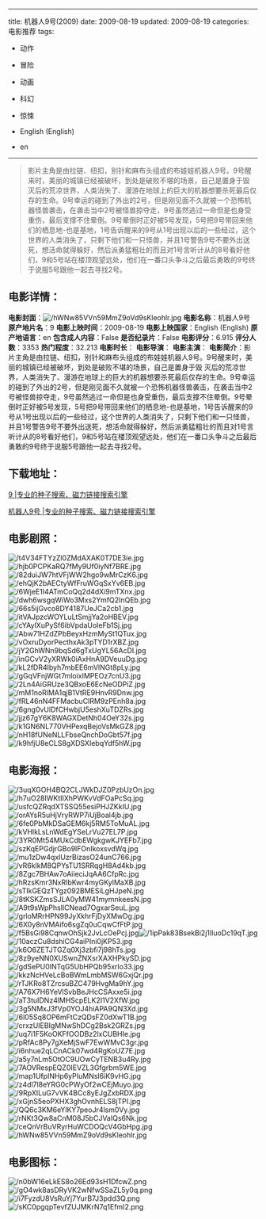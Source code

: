
---
title: 机器人9号(2009)
date: 2009-08-19
updated: 2009-08-19
categories: 电影推荐
tags:
- 动作
- 冒险
- 动画
- 科幻
- 惊悚

- English (English)
- en
---


> 影片主角是由拉链、纽扣，别针和麻布头组成的布娃娃机器人9号。9号醒来时，美丽的城镇已经被破坏，到处是破败不堪的场景，自己是置身于毁 灭后的荒凉世界，人类消失了、漫游在地球上的巨大的机器想要杀死最后仅存的生命。9号幸运的碰到了外出的2号，但是刚见面不久就被一个恐怖机器怪兽袭击，在袭击当中2号被怪兽掠夺走，9号虽然逃过一命但是也身受重伤，最后支撑不住晕倒。9号晕倒时正好被5号发现，5号把9号带回来他们的栖息地-也是基地，1号告诉醒来的9号从1号出现以后的一些经过，这个世界的人类消失了，只剩下他们和一只怪兽，并且1号警告9号不要外出送死，想活命就得躲好，然后派勇猛粗壮的而且对1号言听计从的8号看好他们，9和5号站在楼顶观望远处，他们在一番口头争斗之后最后勇敢的9号终于说服5号跟他一起去寻找2号。

## **电影详情**：

**电影封面**：<img src="https://image.tmdb.org/t/p/w200/hWNw85VVn59MmZ9oVd9sKleohlr.jpg" alt="/hWNw85VVn59MmZ9oVd9sKleohlr.jpg" title="/hWNw85VVn59MmZ9oVd9sKleohlr.jpg">
**电影名称**：机器人9号
**原产地片名**：9
**电影上映时间**：2009-08-19
**电影上映国家**：English (English)
**原产地语言**：en
**包含成人内容**：False
**是否纪录片**：False
**电影评分**：6.915
**评分人数**：3353
**热门程度**：32.213
**电影时长**：
**电影导演**：
**电影主演**：
**电影简介**：影片主角是由拉链、纽扣，别针和麻布头组成的布娃娃机器人9号。9号醒来时，美丽的城镇已经被破坏，到处是破败不堪的场景，自己是置身于毁 灭后的荒凉世界，人类消失了、漫游在地球上的巨大的机器想要杀死最后仅存的生命。9号幸运的碰到了外出的2号，但是刚见面不久就被一个恐怖机器怪兽袭击，在袭击当中2号被怪兽掠夺走，9号虽然逃过一命但是也身受重伤，最后支撑不住晕倒。9号晕倒时正好被5号发现，5号把9号带回来他们的栖息地-也是基地，1号告诉醒来的9号从1号出现以后的一些经过，这个世界的人类消失了，只剩下他们和一只怪兽，并且1号警告9号不要外出送死，想活命就得躲好，然后派勇猛粗壮的而且对1号言听计从的8号看好他们，9和5号站在楼顶观望远处，他们在一番口头争斗之后最后勇敢的9号终于说服5号跟他一起去寻找2号。

## **下载地址**：
[9 |专业的种子搜索、磁力链接搜索引擎](https://movie.amd794.com:2083/?search=9&ordering=&mode=match_phrase&page_size=10&page=1)

[机器人9号 |专业的种子搜索、磁力链接搜索引擎](https://movie.amd794.com:2083/?search=%E6%9C%BA%E5%99%A8%E4%BA%BA9%E5%8F%B7&ordering=&mode=match_phrase&page_size=10&page=1)
 

## **电影剧照**：
<img src="https://image.tmdb.org/t/p/original/t4V34FTYzZl0ZMdAXAK0T7DE3ie.jpg" alt="/t4V34FTYzZl0ZMdAXAK0T7DE3ie.jpg" title="/t4V34FTYzZl0ZMdAXAK0T7DE3ie.jpg"><img src="https://image.tmdb.org/t/p/original/hjb0PCPKaRQ7fMy9Uf0iyNf7BRE.jpg" alt="/hjb0PCPKaRQ7fMy9Uf0iyNf7BRE.jpg" title="/hjb0PCPKaRQ7fMy9Uf0iyNf7BRE.jpg"><img src="https://image.tmdb.org/t/p/original/82duiJW7htVFjWW2hgo9wMrCzK6.jpg" alt="/82duiJW7htVFjWW2hgo9wMrCzK6.jpg" title="/82duiJW7htVFjWW2hgo9wMrCzK6.jpg"><img src="https://image.tmdb.org/t/p/original/ehQjK2bAECtyWfFruWGqSxYv6EB.jpg" alt="/ehQjK2bAECtyWfFruWGqSxYv6EB.jpg" title="/ehQjK2bAECtyWfFruWGqSxYv6EB.jpg"><img src="https://image.tmdb.org/t/p/original/6WjeE1I4ATmCoQq2d4dXi9mTXnx.jpg" alt="/6WjeE1I4ATmCoQq2d4dXi9mTXnx.jpg" title="/6WjeE1I4ATmCoQq2d4dXi9mTXnx.jpg"><img src="https://image.tmdb.org/t/p/original/dwh6wsgqWiWo3Mxs2YmfQ2InQEb.jpg" alt="/dwh6wsgqWiWo3Mxs2YmfQ2InQEb.jpg" title="/dwh6wsgqWiWo3Mxs2YmfQ2InQEb.jpg"><img src="https://image.tmdb.org/t/p/original/66s5ijGvco8DY4187UeJCa2cb1.jpg" alt="/66s5ijGvco8DY4187UeJCa2cb1.jpg" title="/66s5ijGvco8DY4187UeJCa2cb1.jpg"><img src="https://image.tmdb.org/t/p/original/itVAJpzcWOYLuLtSmjjYa2oHBEV.jpg" alt="/itVAJpzcWOYLuLtSmjjYa2oHBEV.jpg" title="/itVAJpzcWOYLuLtSmjjYa2oHBEV.jpg"><img src="https://image.tmdb.org/t/p/original/cYAylXuPySf6ibVpdaUoIeFb1Sj.jpg" alt="/cYAylXuPySf6ibVpdaUoIeFb1Sj.jpg" title="/cYAylXuPySf6ibVpdaUoIeFb1Sj.jpg"><img src="https://image.tmdb.org/t/p/original/Abw71HZdZPbBeyxHzmMySt1QTux.jpg" alt="/Abw71HZdZPbBeyxHzmMySt1QTux.jpg" title="/Abw71HZdZPbBeyxHzmMySt1QTux.jpg"><img src="https://image.tmdb.org/t/p/original/vOxruDyorPecthxAk3pTYD1rXBZ.jpg" alt="/vOxruDyorPecthxAk3pTYD1rXBZ.jpg" title="/vOxruDyorPecthxAk3pTYD1rXBZ.jpg"><img src="https://image.tmdb.org/t/p/original/jY2GhWNn9bqSd6gTxUgYL56AcDI.jpg" alt="/jY2GhWNn9bqSd6gTxUgYL56AcDI.jpg" title="/jY2GhWNn9bqSd6gTxUgYL56AcDI.jpg"><img src="https://image.tmdb.org/t/p/original/inGCvV2yXRWk0iAxHnA9DVeuuDg.jpg" alt="/inGCvV2yXRWk0iAxHnA9DVeuuDg.jpg" title="/inGCvV2yXRWk0iAxHnA9DVeuuDg.jpg"><img src="https://image.tmdb.org/t/p/original/kL2fDR4Ibyh7mbEE6mVlNGt8pLy.jpg" alt="/kL2fDR4Ibyh7mbEE6mVlNGt8pLy.jpg" title="/kL2fDR4Ibyh7mbEE6mVlNGt8pLy.jpg"><img src="https://image.tmdb.org/t/p/original/gGqVFnjWGt7mloixIMPEOz7cnU3.jpg" alt="/gGqVFnjWGt7mloixIMPEOz7cnU3.jpg" title="/gGqVFnjWGt7mloixIMPEOz7cnU3.jpg"><img src="https://image.tmdb.org/t/p/original/2Ln4AiGRUze3QBxoE6EcNeODPiZ.jpg" alt="/2Ln4AiGRUze3QBxoE6EcNeODPiZ.jpg" title="/2Ln4AiGRUze3QBxoE6EcNeODPiZ.jpg"><img src="https://image.tmdb.org/t/p/original/mM1noRlMA1qjB1VtRE9HnvR9Dnw.jpg" alt="/mM1noRlMA1qjB1VtRE9HnvR9Dnw.jpg" title="/mM1noRlMA1qjB1VtRE9HnvR9Dnw.jpg"><img src="https://image.tmdb.org/t/p/original/fRL46nN4FFMacbuCIRM9zPEnh8a.jpg" alt="/fRL46nN4FFMacbuCIRM9zPEnh8a.jpg" title="/fRL46nN4FFMacbuCIRM9zPEnh8a.jpg"><img src="https://image.tmdb.org/t/p/original/6gng0vUlDfCHwbjU5eshXuTDZRs.jpg" alt="/6gng0vUlDfCHwbjU5eshXuTDZRs.jpg" title="/6gng0vUlDfCHwbjU5eshXuTDZRs.jpg"><img src="https://image.tmdb.org/t/p/original/jjz67gY6K8WAGXDetNh04OeY32s.jpg" alt="/jjz67gY6K8WAGXDetNh04OeY32s.jpg" title="/jjz67gY6K8WAGXDetNh04OeY32s.jpg"><img src="https://image.tmdb.org/t/p/original/k1GN6NL770VHPexqBejoVsMkGZ8.jpg" alt="/k1GN6NL770VHPexqBejoVsMkGZ8.jpg" title="/k1GN6NL770VHPexqBejoVsMkGZ8.jpg"><img src="https://image.tmdb.org/t/p/original/nH18fUNeNLLFbseQnchDoGbt57f.jpg" alt="/nH18fUNeNLLFbseQnchDoGbt57f.jpg" title="/nH18fUNeNLLFbseQnchDoGbt57f.jpg"><img src="https://image.tmdb.org/t/p/original/k9hfjU8eCLS8gXDSXIebqYdf5hW.jpg" alt="/k9hfjU8eCLS8gXDSXIebqYdf5hW.jpg" title="/k9hfjU8eCLS8gXDSXIebqYdf5hW.jpg">

## **电影海报**：
<img src="https://image.tmdb.org/t/p/original/3uqXGOH4BQ2CLJWkDJZ0PzbUzOn.jpg" alt="/3uqXGOH4BQ2CLJWkDJZ0PzbUzOn.jpg" title="/3uqXGOH4BQ2CLJWkDJZ0PzbUzOn.jpg"><img src="https://image.tmdb.org/t/p/original/h7uO28IWKtIIXhPWKvVdFOaPcSq.jpg" alt="/h7uO28IWKtIIXhPWKvVdFOaPcSq.jpg" title="/h7uO28IWKtIIXhPWKvVdFOaPcSq.jpg"><img src="https://image.tmdb.org/t/p/original/usfcQZRqdXTSSQ55esiPHJZKkIU.jpg" alt="/usfcQZRqdXTSSQ55esiPHJZKkIU.jpg" title="/usfcQZRqdXTSSQ55esiPHJZKkIU.jpg"><img src="https://image.tmdb.org/t/p/original/orAYsR5uHjVryRWP7iUjBoal4jb.jpg" alt="/orAYsR5uHjVryRWP7iUjBoal4jb.jpg" title="/orAYsR5uHjVryRWP7iUjBoal4jb.jpg"><img src="https://image.tmdb.org/t/p/original/6fe0PbMkDSaGEM6kj5RM5ToMuAL.jpg" alt="/6fe0PbMkDSaGEM6kj5RM5ToMuAL.jpg" title="/6fe0PbMkDSaGEM6kj5RM5ToMuAL.jpg"><img src="https://image.tmdb.org/t/p/original/kVHlkLsLnWdEgYSeLrVu27EL7P.jpg" alt="/kVHlkLsLnWdEgYSeLrVu27EL7P.jpg" title="/kVHlkLsLnWdEgYSeLrVu27EL7P.jpg"><img src="https://image.tmdb.org/t/p/original/3YR0Mt54MUkCdbEWgkgwKJYEFb7.jpg" alt="/3YR0Mt54MUkCdbEWgkgwKJYEFb7.jpg" title="/3YR0Mt54MUkCdbEWgkgwKJYEFb7.jpg"><img src="https://image.tmdb.org/t/p/original/szKqEPGdjrGBo9lFOnIkoxsvdWq.jpg" alt="/szKqEPGdjrGBo9lFOnIkoxsvdWq.jpg" title="/szKqEPGdjrGBo9lFOnIkoxsvdWq.jpg"><img src="https://image.tmdb.org/t/p/original/mu1zDw4qxlUzrBizasO24unC766.jpg" alt="/mu1zDw4qxlUzrBizasO24unC766.jpg" title="/mu1zDw4qxlUzrBizasO24unC766.jpg"><img src="https://image.tmdb.org/t/p/original/vR6kIkM8QPYsTU1SRRqgH8Ad4kb.jpg" alt="/vR6kIkM8QPYsTU1SRRqgH8Ad4kb.jpg" title="/vR6kIkM8QPYsTU1SRRqgH8Ad4kb.jpg"><img src="https://image.tmdb.org/t/p/original/8Zgc7BHAw7oAiieciJqAA6CfpRc.jpg" alt="/8Zgc7BHAw7oAiieciJqAA6CfpRc.jpg" title="/8Zgc7BHAw7oAiieciJqAA6CfpRc.jpg"><img src="https://image.tmdb.org/t/p/original/hRzsKmr3NxRIbKwr4myGKylMaXB.jpg" alt="/hRzsKmr3NxRIbKwr4myGKylMaXB.jpg" title="/hRzsKmr3NxRIbKwr4myGKylMaXB.jpg"><img src="https://image.tmdb.org/t/p/original/sTIkGEQzTYgz092BMESiLgHJpeN.jpg" alt="/sTIkGEQzTYgz092BMESiLgHJpeN.jpg" title="/sTIkGEQzTYgz092BMESiLgHJpeN.jpg"><img src="https://image.tmdb.org/t/p/original/8tKSKZmsSJLA0yMW41mymnkeesN.jpg" alt="/8tKSKZmsSJLA0yMW41mymnkeesN.jpg" title="/8tKSKZmsSJLA0yMW41mymnkeesN.jpg"><img src="https://image.tmdb.org/t/p/original/A9t9sWpPhslICNead7OgxarSeuL.jpg" alt="/A9t9sWpPhslICNead7OgxarSeuL.jpg" title="/A9t9sWpPhslICNead7OgxarSeuL.jpg"><img src="https://image.tmdb.org/t/p/original/grloMRrHPN99JyXkhrFjDyXMwDg.jpg" alt="/grloMRrHPN99JyXkhrFjDyXMwDg.jpg" title="/grloMRrHPN99JyXkhrFjDyXMwDg.jpg"><img src="https://image.tmdb.org/t/p/original/6X0y8nVMAifo6sgZq0uCqwCfFtP.jpg" alt="/6X0y8nVMAifo6sgZq0uCqwCfFtP.jpg" title="/6X0y8nVMAifo6sgZq0uCqwCfFtP.jpg"><img src="https://image.tmdb.org/t/p/original/f5BsGi98CqnwOhSjk2JvLcOePcj.jpg" alt="/f5BsGi98CqnwOhSjk2JvLcOePcj.jpg" title="/f5BsGi98CqnwOhSjk2JvLcOePcj.jpg"><img src="https://image.tmdb.org/t/p/original/1ipPak83BsekBi2j1lIuoDc19qT.jpg" alt="/1ipPak83BsekBi2j1lIuoDc19qT.jpg" title="/1ipPak83BsekBi2j1lIuoDc19qT.jpg"><img src="https://image.tmdb.org/t/p/original/10aczCu8dshiCG4aiPIni0jKP53.jpg" alt="/10aczCu8dshiCG4aiPIni0jKP53.jpg" title="/10aczCu8dshiCG4aiPIni0jKP53.jpg"><img src="https://image.tmdb.org/t/p/original/k6O6ZETJTGZq0Xj3zbfi7j98hTs.jpg" alt="/k6O6ZETJTGZq0Xj3zbfi7j98hTs.jpg" title="/k6O6ZETJTGZq0Xj3zbfi7j98hTs.jpg"><img src="https://image.tmdb.org/t/p/original/8z9yeNN0XUSwnZNXsrXAXHPkySD.jpg" alt="/8z9yeNN0XUSwnZNXsrXAXHPkySD.jpg" title="/8z9yeNN0XUSwnZNXsrXAXHPkySD.jpg"><img src="https://image.tmdb.org/t/p/original/gdSePU0INTqG5UbHPQb95xrlo33.jpg" alt="/gdSePU0INTqG5UbHPQb95xrlo33.jpg" title="/gdSePU0INTqG5UbHPQb95xrlo33.jpg"><img src="https://image.tmdb.org/t/p/original/kkzNcHVeLcBoBWmLmbMSW6GxjQr.jpg" alt="/kkzNcHVeLcBoBWmLmbMSW6GxjQr.jpg" title="/kkzNcHVeLcBoBWmLmbMSW6GxjQr.jpg"><img src="https://image.tmdb.org/t/p/original/rTJKRo8TZrcsuBZC479HvgMa9hY.jpg" alt="/rTJKRo8TZrcsuBZC479HvgMa9hY.jpg" title="/rTJKRo8TZrcsuBZC479HvgMa9hY.jpg"><img src="https://image.tmdb.org/t/p/original/A76X7H6YeVlSvbBeJHcCSAxxe5i.jpg" alt="/A76X7H6YeVlSvbBeJHcCSAxxe5i.jpg" title="/A76X7H6YeVlSvbBeJHcCSAxxe5i.jpg"><img src="https://image.tmdb.org/t/p/original/aT3tuIDNz4lMHScpELK2I1V2XfW.jpg" alt="/aT3tuIDNz4lMHScpELK2I1V2XfW.jpg" title="/aT3tuIDNz4lMHScpELK2I1V2XfW.jpg"><img src="https://image.tmdb.org/t/p/original/3g5NMxJ3fVp0YOJ4hiAPA9QN3Xd.jpg" alt="/3g5NMxJ3fVp0YOJ4hiAPA9QN3Xd.jpg" title="/3g5NMxJ3fVp0YOJ4hiAPA9QN3Xd.jpg"><img src="https://image.tmdb.org/t/p/original/6l05Sq8OP6mFtCzQDsFZ0dXwT1B.jpg" alt="/6l05Sq8OP6mFtCzQDsFZ0dXwT1B.jpg" title="/6l05Sq8OP6mFtCzQDsFZ0dXwT1B.jpg"><img src="https://image.tmdb.org/t/p/original/crxzUIEBIgMNwShDCg2Bsk2GRZs.jpg" alt="/crxzUIEBIgMNwShDCg2Bsk2GRZs.jpg" title="/crxzUIEBIgMNwShDCg2Bsk2GRZs.jpg"><img src="https://image.tmdb.org/t/p/original/uq7i1F5KoOKFfOODBz2lxCUBHIe.jpg" alt="/uq7i1F5KoOKFfOODBz2lxCUBHIe.jpg" title="/uq7i1F5KoOKFfOODBz2lxCUBHIe.jpg"><img src="https://image.tmdb.org/t/p/original/pRfAc8Py7gXeMjSwF7EwWMvC3gr.jpg" alt="/pRfAc8Py7gXeMjSwF7EwWMvC3gr.jpg" title="/pRfAc8Py7gXeMjSwF7EwWMvC3gr.jpg"><img src="https://image.tmdb.org/t/p/original/i6nhue2qLCnACk07wd4RgKoUZ7E.jpg" alt="/i6nhue2qLCnACk07wd4RgKoUZ7E.jpg" title="/i6nhue2qLCnACk07wd4RgKoUZ7E.jpg"><img src="https://image.tmdb.org/t/p/original/a5y7nLm5OtOC9UOwCyTENB3u4Ry.jpg" alt="/a5y7nLm5OtOC9UOwCyTENB3u4Ry.jpg" title="/a5y7nLm5OtOC9UOwCyTENB3u4Ry.jpg"><img src="https://image.tmdb.org/t/p/original/7AOVRespEQZ0IEVZL3Gfgrbm5WE.jpg" alt="/7AOVRespEQZ0IEVZL3Gfgrbm5WE.jpg" title="/7AOVRespEQZ0IEVZL3Gfgrbm5WE.jpg"><img src="https://image.tmdb.org/t/p/original/map1UfpINHp6yPIuMNsI6iK9vHG.jpg" alt="/map1UfpINHp6yPIuMNsI6iK9vHG.jpg" title="/map1UfpINHp6yPIuMNsI6iK9vHG.jpg"><img src="https://image.tmdb.org/t/p/original/z4dl7l8eYRG0cPWyOf2wCEjMuyo.jpg" alt="/z4dl7l8eYRG0cPWyOf2wCEjMuyo.jpg" title="/z4dl7l8eYRG0cPWyOf2wCEjMuyo.jpg"><img src="https://image.tmdb.org/t/p/original/9RpXILuG7vVK4BCc8yEJgZxbRDX.jpg" alt="/9RpXILuG7vVK4BCc8yEJgZxbRDX.jpg" title="/9RpXILuG7vVK4BCc8yEJgZxbRDX.jpg"><img src="https://image.tmdb.org/t/p/original/xGjnS5eoPXHX3ghOvnhELS8jTPI.jpg" alt="/xGjnS5eoPXHX3ghOvnhELS8jTPI.jpg" title="/xGjnS5eoPXHX3ghOvnhELS8jTPI.jpg"><img src="https://image.tmdb.org/t/p/original/QQ6c3KM6eYlKY7peoJr4lsm0Vy.jpg" alt="/QQ6c3KM6eYlKY7peoJr4lsm0Vy.jpg" title="/QQ6c3KM6eYlKY7peoJr4lsm0Vy.jpg"><img src="https://image.tmdb.org/t/p/original/rNKt3Qw8aCnM08J5bCJVaIQs6Nk.jpg" alt="/rNKt3Qw8aCnM08J5bCJVaIQs6Nk.jpg" title="/rNKt3Qw8aCnM08J5bCJVaIQs6Nk.jpg"><img src="https://image.tmdb.org/t/p/original/ceQnVrBuVRyrHuWCDOQcV4GbHpg.jpg" alt="/ceQnVrBuVRyrHuWCDOQcV4GbHpg.jpg" title="/ceQnVrBuVRyrHuWCDOQcV4GbHpg.jpg"><img src="https://image.tmdb.org/t/p/original/hWNw85VVn59MmZ9oVd9sKleohlr.jpg" alt="/hWNw85VVn59MmZ9oVd9sKleohlr.jpg" title="/hWNw85VVn59MmZ9oVd9sKleohlr.jpg">

## **电影图标**：
<img src="https://image.tmdb.org/t/p/original/n0bW16eLkES8o26Ed93sH1DfcwZ.png" alt="/n0bW16eLkES8o26Ed93sH1DfcwZ.png" title="/n0bW16eLkES8o26Ed93sH1DfcwZ.png"><img src="https://image.tmdb.org/t/p/original/gO4wk8asDRyVK2wNfwSSaZL5y0q.png" alt="/gO4wk8asDRyVK2wNfwSSaZL5y0q.png" title="/gO4wk8asDRyVK2wNfwSSaZL5y0q.png"><img src="https://image.tmdb.org/t/p/original/i7FyzdU8VsRuYj7YurB7J3pdd3Q.png" alt="/i7FyzdU8VsRuYj7YurB7J3pdd3Q.png" title="/i7FyzdU8VsRuYj7YurB7J3pdd3Q.png"><img src="https://image.tmdb.org/t/p/original/sKC0pgqpTevfZUJMKrN7q1EfmI2.png" alt="/sKC0pgqpTevfZUJMKrN7q1EfmI2.png" title="/sKC0pgqpTevfZUJMKrN7q1EfmI2.png">
